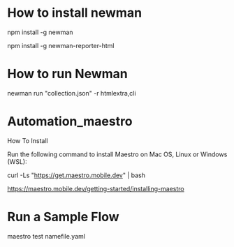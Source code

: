 
# How to install newman

npm install -g newman

npm install -g newman-reporter-html

# How to run Newman

newman run "collection.json" -r htmlextra,cli


# Automation_maestro

How To Install

Run the following command to install Maestro on Mac OS, Linux or Windows (WSL):

curl -Ls "https://get.maestro.mobile.dev" | bash

https://maestro.mobile.dev/getting-started/installing-maestro

# Run a Sample Flow

maestro test namefile.yaml






